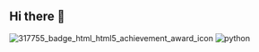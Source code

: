 ## Hi there 👋
![317755_badge_html_html5_achievement_award_icon](https://github.com/user-attachments/assets/1fc546b0-e707-47a4-9df4-ef4c484c0f7b)
![python](https://github.com/user-attachments/assets/7552fa79-664e-4610-b516-d516d44d2482)

<!--
**AliceGonzalez/AliceGonzalez** is a ✨ _special_ ✨ repository because its `README.md` (this file) appears on your GitHub profile.
![python](https://github.com/user-attachments/assets/755d0eaf-1e3a-411d-b3ed-e3c7f99c6952)

Here are some ideas to get you started:![java](https://github.com/user-attachments/assets/bfd8dbaf-08d9-4456-b7b0-bcf098c081e2)
![qsl](https://github.com/user-attachments/assets/3a34fcfc-1e25-40ee-ac69-a722e4261cac)
![js](https://github.com/user-attachments/assets/92101af6-e492-42d2-b86a-833819352fe0)
![react](https://github.com/user-attachments/assets/d6470771-64f4-468f-a3ca-446fc94c96bb)
![node](https://github.com/user-attachments/assets/1fe9f24f-459a-4d56-8409-e0d7a3cb0575)
![github](https://github.com/user-attachments/assets/5cf6983f-d0e2-42a2-a2d6-caaba4957d66)
![html](https://github.com/user-attachments/assets/e66bc605-03a0-4a9b-91c9-826673af7c9a)
![spring](https://github.com/user-attachments/assets/82741a98-9bdb-4c2c-a8fc-20b3eda34869)
![css](https://github.com/user-attachments/assets/4ff59863-015d-4415-87af-7ee072c9ceed)
![python](https://github.com/user-attachments/assets/8b18ead8-5c05-4765-9b41-70b2e7edd8bd)


- 🔭 I’m currently working on ...
- 🌱 I’m currently learning ...
- 👯 I’m looking to collaborate on ...
- 🤔 I’m looking for help with ...
- 💬 Ask me about ...
- 📫 How to reach me: ...
- 😄 Pronouns: ...
- ⚡ Fun fact: ...
-->
